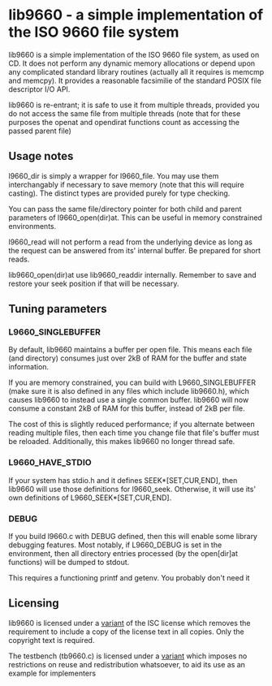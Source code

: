 <!--
* SPDX-License-Identifier: LicenseRef-ISC1
* SPDX-FileCopyrightText: © 2014, 2025 Erin Shepherd
-->

# lib9660 - a simple implementation of the ISO 9660 file system

lib9660 is a simple implementation of the ISO 9660 file system, as used on CD.
It does not perform any dynamic memory allocations or depend upon any
complicated standard library routines (actually all it requires is memcmp and
memcpy). It provides a reasonable facsimilie of the standard POSIX file
descriptor I/O API.

lib9660 is re-entrant; it is safe to use it from multiple threads, provided you
do not access the same file from multiple threads (note that for these purposes
the openat and opendirat functions count as accessing the passed parent file)

## Usage notes

l9660_dir is simply a wrapper for l9660_file. You may use them interchangably if
necessary to save memory (note that this will require casting). The distinct
types are provided purely for type checking.

You can pass the same file/directory pointer for both child and parent
parameters of l9660_open(dir)at. This can be useful in memory constrained
environments.

l9660_read will not perform a read from the underlying device as long as the
request can be answered from its' internal buffer. Be prepared for short reads.

lib9660_open(dir)at use lib9660_readdir internally. Remember to save and
restore your seek position if that will be necessary.

## Tuning parameters

### L9660_SINGLEBUFFER

By default, lib9660 maintains a buffer per open file. This means each file (and
directory) consumes just over 2kB of RAM for the buffer and state information.

If you are memory constrained, you can build with L9660_SINGLEBUFFER (make sure
it is also defined in any files which include lib9660.h), which causes lib9660
to instead use a single common buffer. lib9660 will now consume a constant
2kB of RAM for this buffer, instead of 2kB per file.

The cost of this is slightly reduced performance; if you alternate between
reading multiple files, then each time you change file that file's buffer must
be reloaded. Additionally, this makes lib9660 no longer thread safe.

### L9660_HAVE_STDIO

If your system has stdio.h and it defines SEEK*[SET,CUR,END], then lib9660 will
use those definitions for l9660_seek. Otherwise, it will use its' own
definitions of L9660_SEEK*[SET,CUR,END].

### DEBUG

If you build l9660.c with DEBUG defined, then this will enable some library
debugging features. Most notably, if L9660_DEBUG is set in the environment,
then all directory entries processed (by the open[dir]at functions) will be
dumped to stdout.

This requires a functioning printf and getenv. You probably don't need it

## Licensing

lib9660 is licensed under a [variant](LICENSES/LicenseRef-ISC1.txt) of the
ISC license which removes the requirement to include a copy of the license
text in all copies. Only the copyright text is required.

The testbench (tb9660.c) is licensed under a [variant](LICENSES/LicenseRef-ISC0.txt)
which imposes no restrictions on reuse and redistribution whatsoever, to aid
its use as an example for implementers
